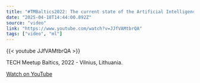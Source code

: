 ```yaml
---
title: "#TMBaltics2022: The current state of the Artificial Intelligence industry in the Baltic region"
date: "2025-04-18T14:44:00.892Z"
source: "video"
link: "https://www.youtube.com/watch?v=JJfVAMtbrQA"
tags: ["video", "ml"]
---
```


{{< youtube JJfVAMtbrQA >}}

TECH Meetup Baltics, 2022 - Vilnius, Lithuania.

[Watch on YouTube](https://www.youtube.com/watch?v=JJfVAMtbrQA)
